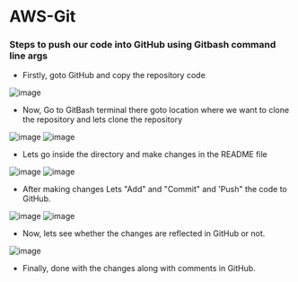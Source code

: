 # AWS-Git

### Steps to push our code into GitHub using Gitbash command line args

- Firstly, goto GitHub and copy the repository code

![image](https://github.com/Anusha2710/AWS-Git/assets/47424821/000aee08-6d7c-4620-9478-52215b9d1986)

- Now, Go to GitBash terminal there goto location where we want to clone the repository and lets clone the repository

![image](https://github.com/Anusha2710/AWS-Git/assets/47424821/9b1fe988-67cc-42ee-99b7-9587f20dfd38)
![image](https://github.com/Anusha2710/AWS-Git/assets/47424821/b34ff3a0-a821-4d6d-affb-a1cc5398a24d)

- Lets go inside the directory and make changes in the README file

![image](https://github.com/Anusha2710/AWS-Git/assets/47424821/d5bca49b-dede-44f6-8fe8-c6f0415476b1)
![image](https://github.com/Anusha2710/AWS-Git/assets/47424821/cb6b194d-5575-44b2-88e3-aa285c4b3562)

- After making changes Lets "Add" and "Commit" and 'Push" the code to GitHub.

![image](https://github.com/Anusha2710/AWS-Git/assets/47424821/6b842625-07b5-407f-94bb-848f6d2db1b5)
![image](https://github.com/Anusha2710/AWS-Git/assets/47424821/eefccae8-8786-4b9d-b697-f6d69307a19c)

- Now, lets see whether the changes are reflected in GitHub or not.

![image](https://github.com/Anusha2710/AWS-Git/assets/47424821/07bb11cd-d968-4a76-8482-2a3c847b3a1c)

- Finally, done with the changes along with comments in GitHub.
